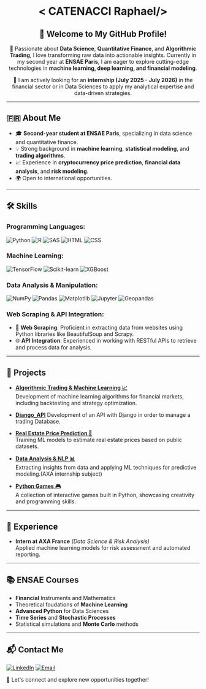 <div align="center">

#  < CATENACCI Raphael/>

## 👋 Welcome to My GitHub Profile!

🚀 Passionate about **Data Science**, **Quantitative Finance**, and **Algorithmic Trading**, I love transforming raw data into actionable insights. Currently in my second year at **ENSAE Paris**, I am eager to explore cutting-edge technologies in **machine learning, deep learning, and financial modeling**.

🔎 I am actively looking for an **internship (July 2025 - July 2026)** in the financial sector or in Data Sciences to apply my analytical expertise and data-driven strategies.

</div>

---

## 🇫🇷 About Me

- 🎓 **Second-year student at ENSAE Paris**, specializing in data science and quantitative finance.
- 💡 Strong background in **machine learning**, **statistical modeling**, and **trading algorithms**.
- 📈 Experience in **cryptocurrency price prediction**, **financial data analysis**, and **risk modeling**.
- 🌍 Open to international opportunities.

---

## 🛠️ Skills

### Programming Languages:
<div>
  <img src="https://img.shields.io/badge/Python-3776AB?style=for-the-badge&logo=python&logoColor=white" alt="Python">
  <img src="https://img.shields.io/badge/R-276DC3?style=for-the-badge&logo=r&logoColor=white" alt="R">
  <img src="https://img.shields.io/badge/SAS-00599C?style=for-the-badge&logo=sas&logoColor=white" alt="SAS">
  <img src="https://img.shields.io/badge/HTML-FF6F00?style=for-the-badge&logo=html&logoColor=white" alt = "HTML">
  <img src="https://img.shields.io/badge/CSS-276DC3?style=for-the-badge&logo=css&logoColor=white" alt = "CSS">
</div>

### Machine Learning:
<div>
  <img src="https://img.shields.io/badge/TensorFlow-FF6F00?style=for-the-badge&logo=tensorflow&logoColor=white" alt="TensorFlow">
  <img src="https://img.shields.io/badge/Scikit--learn-F7931E?style=for-the-badge&logo=scikit-learn&logoColor=white" alt="Scikit-learn">
  <img src="https://img.shields.io/badge/XGBoost-AA4A44?style=for-the-badge&logo=xgboost&logoColor=white" alt="XGBoost">
</div>

### Data Analysis & Manipulation:
<div>
  <img src="https://img.shields.io/badge/NumPy-013243?style=for-the-badge&logo=numpy&logoColor=white" alt="NumPy">
  <img src="https://img.shields.io/badge/Pandas-150458?style=for-the-badge&logo=pandas&logoColor=white" alt="Pandas">
  <img src="https://img.shields.io/badge/Matplotlib-11557C?style=for-the-badge&logo=matplotlib&logoColor=white" alt="Matplotlib">
  <img src="https://img.shields.io/badge/Jupyter-F37626?style=for-the-badge&logo=jupyter&logoColor=white" alt="Jupyter">
  <img src="https://img.shields.io/badge/Geopandas-39A0ED?style=for-the-badge&logo=geopandas&logoColor=white" alt="Geopandas">
</div>

### Web Scraping & API Integration:
- 📡 **Web Scraping**: Proficient in extracting data from websites using Python libraries like BeautifulSoup and Scrapy.
- 🌐 **API Integration**: Experienced in working with RESTful APIs to retrieve and process data for analysis.

---

## 📂 Projects

- **[Algorithmic Trading & Machine Learning 📈](#)**  
  Development of machine learning algorithms for financial markets, including backtesting and strategy optimization.
  
- **[Django_API](#)**
  Development of an API with Django in order to manage a trading Database. 

- **[Real Estate Price Prediction 🏡](#)**  
  Training ML models to estimate real estate prices based on public datasets.

- **[Data Analysis & NLP 📊](#)**  
  Extracting insights from data and applying ML techniques for predictive modeling.(AXA internship subject)

- **[Python Games 🎮](#)**  
  A collection of interactive games built in Python, showcasing creativity and programming skills.

---

## 📜 Experience

- **Intern at AXA France** *(Data Science & Risk Analysis)*  
  Applied machine learning models for risk assessment and automated reporting.

---

## 📚 ENSAE Courses
- **Financial** Instruments and Mathematics
- Theoretical foudations of **Machine Learning**
- **Advanced Python** for Data Sciences
- **Time Series** and **Stochastic Processes**
- Statistical simulations and **Monte Carlo** methods
---

## 📬 Contact Me

[![LinkedIn](https://img.shields.io/badge/LinkedIn-0077B5?style=for-the-badge&logo=linkedin&logoColor=white)](https://www.linkedin.com/in/raphael-catenacci-0a7024293/)
[![Email](https://img.shields.io/badge/Gmail-D14836?style=for-the-badge&logo=gmail&logoColor=white)](mailto:raph49c@gmail.com)

🤝 Let's connect and explore new opportunities together!



</div>
